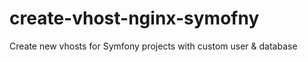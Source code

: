 # create-vhost-nginx-symofny
Create new vhosts for Symfony projects with custom user &amp; database
